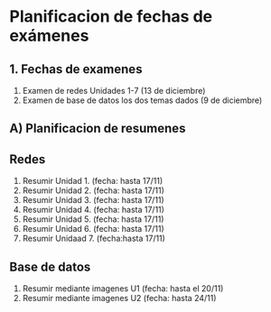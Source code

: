 # Planificacion de fechas de exámenes

## 1. Fechas de examenes
1. Examen de redes Unidades 1-7 (13 de diciembre)
2. Examen de base de datos los dos temas dados (9 de diciembre)


## A) Planificacion de resumenes


## Redes
1. Resumir Unidad 1. (fecha: hasta 17/11)
2. Resumir Unidad 2. (fecha: hasta 17/11)
3. Resumir Unidad 3. (fecha: hasta 17/11)
4. Resumir Unidad 4. (fecha: hasta 17/11)
5. Resumir Unidad 5. (fecha: hasta 17/11)
6. Resumir Unidad 6. (fecha: hasta 17/11)
7. Resumir Unidaad 7. (fecha:hasta 17/11)


## Base de datos
1. Resumir mediante imagenes U1 (fecha: hasta el 20/11)
2. Resumir mediante imagenes U2 (fecha: hasta 24/11)

